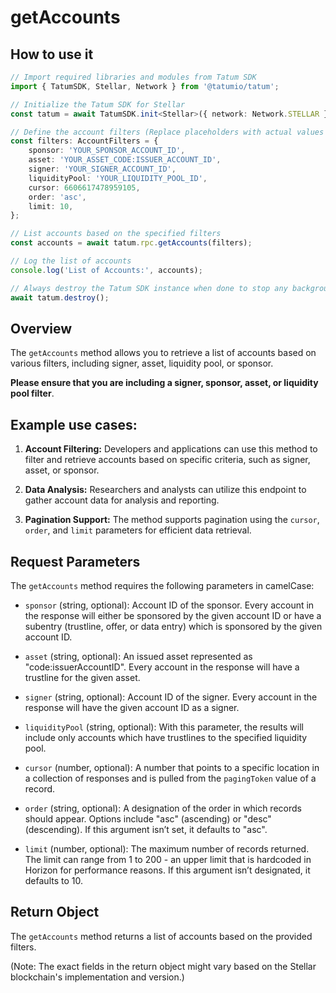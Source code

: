 # getAccounts

## How to use it

```typescript
// Import required libraries and modules from Tatum SDK
import { TatumSDK, Stellar, Network } from '@tatumio/tatum';

// Initialize the Tatum SDK for Stellar
const tatum = await TatumSDK.init<Stellar>({ network: Network.STELLAR });

// Define the account filters (Replace placeholders with actual values and remove redundant)
const filters: AccountFilters = {
    sponsor: 'YOUR_SPONSOR_ACCOUNT_ID',
    asset: 'YOUR_ASSET_CODE:ISSUER_ACCOUNT_ID',
    signer: 'YOUR_SIGNER_ACCOUNT_ID',
    liquidityPool: 'YOUR_LIQUIDITY_POOL_ID',
    cursor: 6606617478959105,
    order: 'asc',
    limit: 10,
};

// List accounts based on the specified filters
const accounts = await tatum.rpc.getAccounts(filters);

// Log the list of accounts
console.log('List of Accounts:', accounts);

// Always destroy the Tatum SDK instance when done to stop any background processes
await tatum.destroy();
```

## Overview

The `getAccounts` method allows you to retrieve a list of accounts based on various filters, including signer, asset, liquidity pool, or sponsor. 

**Please ensure that you are including a signer, sponsor, asset, or liquidity pool filter**.

## Example use cases:

1. **Account Filtering:**
   Developers and applications can use this method to filter and retrieve accounts based on specific criteria, such as signer, asset, or sponsor.

2. **Data Analysis:**
   Researchers and analysts can utilize this endpoint to gather account data for analysis and reporting.

3. **Pagination Support:**
   The method supports pagination using the `cursor`, `order`, and `limit` parameters for efficient data retrieval.

## Request Parameters

The `getAccounts` method requires the following parameters in camelCase:

- `sponsor` (string, optional): 
  Account ID of the sponsor. Every account in the response will either be sponsored by the given account ID or have a subentry (trustline, offer, or data entry) which is sponsored by the given account ID.

- `asset` (string, optional): 
  An issued asset represented as "code:issuerAccountID". Every account in the response will have a trustline for the given asset.

- `signer` (string, optional): 
  Account ID of the signer. Every account in the response will have the given account ID as a signer.

- `liquidityPool` (string, optional): 
  With this parameter, the results will include only accounts which have trustlines to the specified liquidity pool.

- `cursor` (number, optional): 
  A number that points to a specific location in a collection of responses and is pulled from the `pagingToken` value of a record.

- `order` (string, optional): 
  A designation of the order in which records should appear. Options include "asc" (ascending) or "desc" (descending). If this argument isn’t set, it defaults to "asc".

- `limit` (number, optional): 
  The maximum number of records returned. The limit can range from 1 to 200 - an upper limit that is hardcoded in Horizon for performance reasons. If this argument isn’t designated, it defaults to 10.

## Return Object

The `getAccounts` method returns a list of accounts based on the provided filters.

(Note: The exact fields in the return object might vary based on the Stellar blockchain's implementation and version.)
